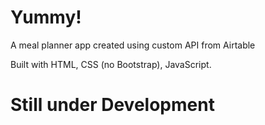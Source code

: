 # Yummy!
A meal planner app created using custom API from Airtable

Built with HTML, CSS (no Bootstrap), JavaScript.

# Still under Development
